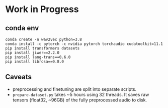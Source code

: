 # Work in Progress

## conda env
```
conda create -n wav2vec python=3.8
conda install -c pytorch -c nvidia pytorch torchaudio cudatoolkit=11.1
pip install transformers datasets
pip install jiwer==2.2.0
pip install lang-trans==0.6.0
pip install librosa==0.8.0

```



## Caveats

- preprocessing and finetuning are split into separate scripts.
- `prepare-dataset.py` takes ~5 hours using 32 threads. It saves raw tensors (float32, ~96GB) of the fully preprocessed audio to disk.





